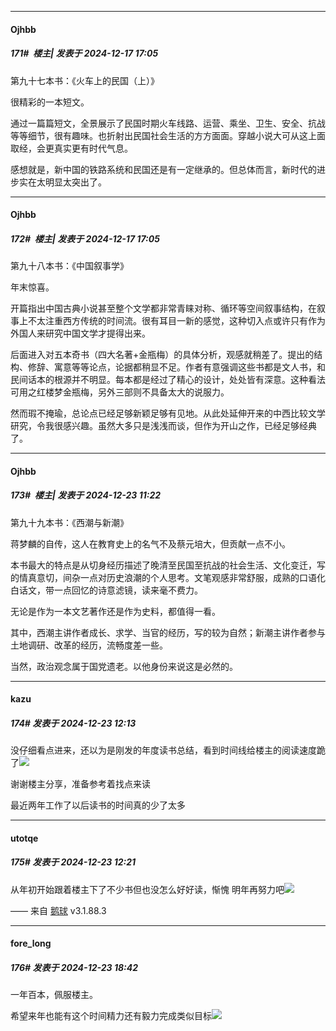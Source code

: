 ﻿
*****

####  Ojhbb  
##### 171#         楼主| 发表于 2024-12-17 17:05

第九十七本书：《火车上的民国（上）》

很精彩的一本短文。

通过一篇篇短文，全景展示了民国时期火车线路、运营、乘坐、卫生、安全、抗战等等细节，很有趣味。也折射出民国社会生活的方方面面。穿越小说大可从这上面取经，会更真实更有时代气息。

感想就是，新中国的铁路系统和民国还是有一定继承的。但总体而言，新时代的进步实在太明显太突出了。

*****

####  Ojhbb  
##### 172#         楼主| 发表于 2024-12-17 17:05

第九十八本书：《中国叙事学》

年末惊喜。

开篇指出中国古典小说甚至整个文学都非常青睐对称、循环等空间叙事结构，在叙事上不太注重西方传统的时间流。很有耳目一新的感觉，这种切入点或许只有作为外国人来研究中国文学才提得出来。

后面进入对五本奇书（四大名著+金瓶梅）的具体分析，观感就稍差了。提出的结构、修辞、寓意等等论点，论据都稍显不足。作者有意强调这些书都是文人书，和民间话本的根源并不明显。每本都是经过了精心的设计，处处皆有深意。这种看法可用之红楼梦金瓶梅，另外三部则不具备太大的说服力。

然而瑕不掩瑜，总论点已经足够新颖足够有见地。从此处延伸开来的中西比较文学研究，令我很感兴趣。虽然大多只是浅浅而谈，但作为开山之作，已经足够经典了。

*****

####  Ojhbb  
##### 173#         楼主| 发表于 2024-12-23 11:22

第九十九本书：《西潮与新潮》

蒋梦麟的自传，这人在教育史上的名气不及蔡元培大，但贡献一点不小。

本书最大的特点是从切身经历描述了晚清至民国至抗战的社会生活、文化变迁，写的情真意切，间杂一点对历史浪潮的个人思考。文笔观感非常舒服，成熟的口语化白话文，带一点回忆的诗意滤镜，读来毫不费力。

无论是作为一本文艺著作还是作为史料，都值得一看。

其中，西潮主讲作者成长、求学、当官的经历，写的较为自然；新潮主讲作者参与土地调研、改革的经历，流畅度差一些。

当然，政治观念属于国党遗老。以他身份来说这是必然的。


*****

####  kazu  
##### 174#       发表于 2024-12-23 12:13

没仔细看点进来，还以为是刚发的年度读书总结，看到时间线给楼主的阅读速度跪了<img src="https://static.saraba1st.com/image/smiley/face2017/196.png" referrerpolicy="no-referrer">

谢谢楼主分享，准备参考着找点来读

最近两年工作了以后读书的时间真的少了太多


*****

####  utotqe  
##### 175#       发表于 2024-12-23 12:21

从年初开始跟着楼主下了不少书但也没怎么好好读，惭愧
明年再努力吧<img src="https://static.saraba1st.com/image/smiley/face2017/037.png" referrerpolicy="no-referrer">

—— 来自 [鹅球](https://www.pgyer.com/GcUxKd4w) v3.1.88.3


*****

####  fore_long  
##### 176#       发表于 2024-12-23 18:42

一年百本，佩服楼主。

希望来年也能有这个时间精力还有毅力完成类似目标<img src="https://static.saraba1st.com/image/smiley/face2017/072.png" referrerpolicy="no-referrer">

